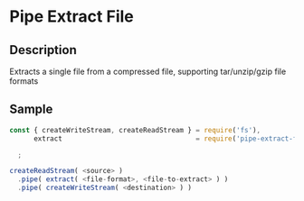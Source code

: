 # Pipe Extract File

## Description

Extracts a single file from a compressed file, supporting tar/unzip/gzip file formats

## Sample

```javascript
const { createWriteStream, createReadStream } = require('fs'),
      extract                                 = require('pipe-extract-file')

  ;

createReadStream( <source> )
  .pipe( extract( <file-format>, <file-to-extract> ) )
  .pipe( createWriteStream( <destination> ) )
```
